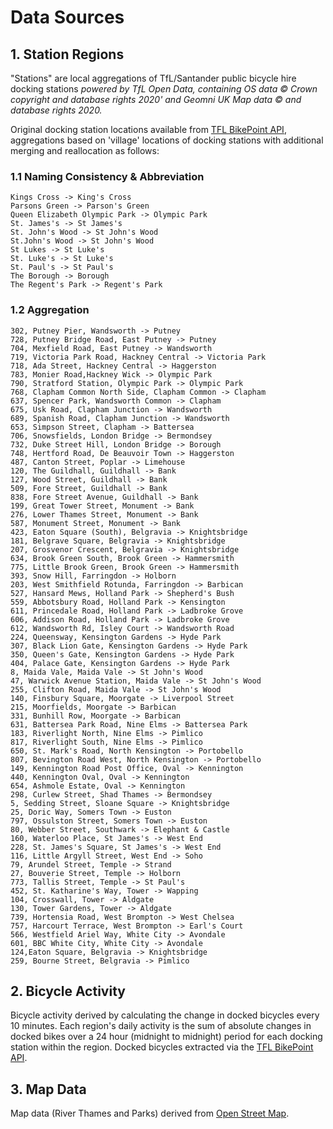 # Data Sources

## 1. Station Regions

"Stations" are local aggregations of TfL/Santander public bicycle hire docking stations _powered by TfL Open Data, containing OS data © Crown copyright and database rights 2020' and Geomni UK Map data © and database rights 2020._

Original docking station locations available from [TFL BikePoint API](https://api.tfl.gov.uk/swagger/ui/index.html?url=/swagger/docs/v1#!/BikePoint/BikePoint_GetAll), aggregations based on 'village' locations of docking stations with additional merging and reallocation as follows:

### 1.1 Naming Consistency & Abbreviation

    Kings Cross -> King's Cross
    Parsons Green -> Parson's Green
    Queen Elizabeth Olympic Park -> Olympic Park
    St. James's -> St James's
    St. John's Wood -> St John's Wood
    St.John's Wood -> St John's Wood
    St Lukes -> St Luke's
    St. Luke's -> St Luke's
    St. Paul's -> St Paul's
    The Borough -> Borough
    The Regent's Park -> Regent's Park

### 1.2 Aggregation

    302, Putney Pier, Wandsworth -> Putney
    728, Putney Bridge Road, East Putney -> Putney
    704, Mexfield Road, East Putney -> Wandsworth
    719, Victoria Park Road, Hackney Central -> Victoria Park
    718, Ada Street, Hackney Central -> Haggerston
    783, Monier Road,Hackney Wick -> Olympic Park
    790, Stratford Station, Olympic Park -> Olympic Park
    768, Clapham Common North Side, Clapham Common -> Clapham
    637, Spencer Park, Wandsworth Common -> Clapham
    675, Usk Road, Clapham Junction -> Wandsworth
    689, Spanish Road, Clapham Junction -> Wandsworth
    653, Simpson Street, Clapham -> Battersea
    706, Snowsfields, London Bridge -> Bermondsey
    732, Duke Street Hill, London Bridge -> Borough
    748, Hertford Road, De Beauvoir Town -> Haggerston
    487, Canton Street, Poplar -> Limehouse
    120, The Guildhall, Guildhall -> Bank
    127, Wood Street, Guildhall -> Bank
    509, Fore Street, Guildhall -> Bank
    838, Fore Street Avenue, Guildhall -> Bank
    199, Great Tower Street, Monument -> Bank
    276, Lower Thames Street, Monument -> Bank
    587, Monument Street, Monument -> Bank
    423, Eaton Square (South), Belgravia -> Knightsbridge
    181, Belgrave Square, Belgravia -> Knightsbridge
    207, Grosvenor Crescent, Belgravia -> Knightsbridge
    634, Brook Green South, Brook Green -> Hammersmith
    775, Little Brook Green, Brook Green -> Hammersmith
    393, Snow Hill, Farringdon -> Holborn
    203, West Smithfield Rotunda, Farringdon -> Barbican
    527, Hansard Mews, Holland Park -> Shepherd's Bush
    559, Abbotsbury Road, Holland Park -> Kensington
    611, Princedale Road, Holland Park -> Ladbroke Grove
    606, Addison Road, Holland Park -> Ladbroke Grove
    612, Wandsworth Rd, Isley Court -> Wandsworth Road
    224, Queensway, Kensington Gardens -> Hyde Park
    307, Black Lion Gate, Kensington Gardens -> Hyde Park
    350, Queen's Gate, Kensington Gardens -> Hyde Park
    404, Palace Gate, Kensington Gardens -> Hyde Park
    8, Maida Vale, Maida Vale -> St John's Wood
    47, Warwick Avenue Station, Maida Vale -> St John's Wood
    255, Clifton Road, Maida Vale -> St John's Wood
    140, Finsbury Square, Moorgate -> Liverpool Street
    215, Moorfields, Moorgate -> Barbican
    331, Bunhill Row, Moorgate -> Barbican
    631, Battersea Park Road, Nine Elms -> Battersea Park
    183, Riverlight North, Nine Elms -> Pimlico
    817, Riverlight South, Nine Elms -> Pimlico
    650, St. Mark's Road, North Kensington -> Portobello
    807, Bevington Road West, North Kensington -> Portobello
    149, Kennington Road Post Office, Oval -> Kennington
    440, Kennington Oval, Oval -> Kennington
    654, Ashmole Estate, Oval -> Kennington
    298, Curlew Street, Shad Thames -> Bermondsey
    5, Sedding Street, Sloane Square -> Knightsbridge
    25, Doric Way, Somers Town -> Euston
    797, Ossulston Street, Somers Town -> Euston
    80, Webber Street, Southwark -> Elephant & Castle
    160, Waterloo Place, St James's -> West End
    228, St. James's Square, St James's -> West End
    116, Little Argyll Street, West End -> Soho
    79, Arundel Street, Temple -> Strand
    27, Bouverie Street, Temple -> Holborn
    773, Tallis Street, Temple -> St Paul's
    452, St. Katharine's Way, Tower -> Wapping
    104, Crosswall, Tower -> Aldgate
    130, Tower Gardens, Tower -> Aldgate
    739, Hortensia Road, West Brompton -> West Chelsea
    757, Harcourt Terrace, West Brompton -> Earl's Court
    566, Westfield Ariel Way, White City -> Avondale
    601, BBC White City, White City -> Avondale
    124,Eaton Square, Belgravia -> Knightsbridge
    259, Bourne Street, Belgravia -> Pimlico

## 2. Bicycle Activity

Bicycle activity derived by calculating the change in docked bicycles every 10 minutes. Each region's daily activity is the sum of absolute changes in docked bikes over a 24 hour (midnight to midnight) period for each docking station within the region. Docked bicycles extracted via the [TFL BikePoint API](https://api.tfl.gov.uk/swagger/ui/index.html?url=/swagger/docs/v1#!/BikePoint/BikePoint_GetAll).

## 3. Map Data

Map data (River Thames and Parks) derived from [Open Street Map](https://www.openstreetmap.org/copyright).
